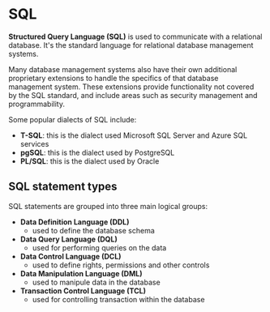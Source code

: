 # SQL

**Structured Query Language (SQL)** is used to communicate with a relational database. It's the standard language for relational database management systems.

Many database management systems also have their own additional proprietary extensions to handle the specifics of that database management system. These extensions provide functionality not covered by the SQL standard, and include areas such as security management and programmability.

Some popular dialects of SQL include:
- **T-SQL**: this is the dialect used Microsoft SQL Server and Azure SQL services
- **pgSQL**: this is the dialect used by PostgreSQL
- **PL/SQL**: this is the dialect used by Oracle

## SQL statement types

SQL statements are grouped into three main logical groups:
- **Data Definition Language (DDL)**
    - used to define the database schema
- **Data Query Language (DQL)**
    - used for performing queries on the data
- **Data Control Language (DCL)**
    - used to define rights, permissions and other controls
- **Data Manipulation Language (DML)**
    - used to manipule data in the database
- **Transaction Control Language (TCL)**
    - used for controlling transaction within the database